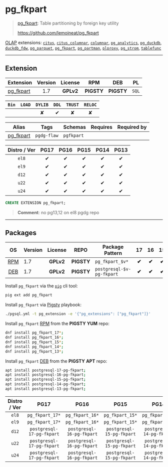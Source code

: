 # pg_fkpart


> [pg_fkpart](https://github.com/lemoineat/pg_fkpart): Table partitioning by foreign key utility
>
> https://github.com/lemoineat/pg_fkpart





[OLAP](/olap) extensions: [`citus`](/citus), [`citus_columnar`](/citus_columnar), [`columnar`](/columnar), [`pg_analytics`](/pg_analytics), [`pg_duckdb`](/pg_duckdb), [`duckdb_fdw`](/duckdb_fdw), [`pg_parquet`](/pg_parquet), [`pg_fkpart`](/pg_fkpart), [`pg_partman`](/pg_partman), [`plproxy`](/plproxy), [`pg_strom`](/pg_strom), [`tablefunc`](/tablefunc)


-------
## Extension


| Extension | Version | License | RPM | DEB | PL |
|-----------|:-------:|:-------:|:---:|:---:|:--:|
| [pg_fkpart](https://github.com/lemoineat/pg_fkpart) | 1.7 | **<span class="tcwarn">GPLv2</span>** | **<span class="tcwarn">PIGSTY</span>** | **<span class="tcwarn">PIGSTY</span>** | `SQL` |



| `Bin` | `LOAD` | `DYLIB` | `DDL` | `TRUST` | `RELOC` |
|:-----:|:------:|:-------:|:-----:|:-------:|:-------:|
|  |  | <span class="tcwarn">✘</span> | <span class="tcblue">✔</span> | <span class="tcwarn">✘</span> | <span class="tcwarn">✘</span> |



| Alias | Tags | Schemas | Requires | Required by |
|-------|------|---------|----------|-------------|
| [pg_fkpart](/pg_fkpart) | `pgdg-flaw` | `pgfkpart` |  |  |



| Distro / Ver | PG17 | PG16 | PG15 | PG14 | PG13 |
|:------------:|:----:|:----:|:----:|:----:|:----:|
| `el8` | <span class="tcblue">✔</span> | <span class="tcblue">✔</span> | <span class="tcblue">✔</span> | <span class="tcblue">✔</span> | <span class="tcblue">✔</span> |
| `el9` | <span class="tcblue">✔</span> | <span class="tcblue">✔</span> | <span class="tcblue">✔</span> | <span class="tcblue">✔</span> | <span class="tcblue">✔</span> |
| `d12` | <span class="tcblue">✔</span> | <span class="tcblue">✔</span> | <span class="tcblue">✔</span> | <span class="tcblue">✔</span> | <span class="tcblue">✔</span> |
| `u22` | <span class="tcblue">✔</span> | <span class="tcblue">✔</span> | <span class="tcblue">✔</span> | <span class="tcblue">✔</span> | <span class="tcblue">✔</span> |
| `u24` | <span class="tcblue">✔</span> | <span class="tcblue">✔</span> | <span class="tcblue">✔</span> | <span class="tcblue">✔</span> | <span class="tcblue">✔</span> |





```sql
CREATE EXTENSION pg_fkpart;
```
> **Comment**: no pg13,12 on el8 pgdg repo
-----------


## Packages


| OS | Version | License | REPO | Package Pattern | 17 | 16 | 15 | 14 | 13 | Dependency |
|:--:|---------|:-------:|:----:|-----------------|:--:|:--:|:--:|:--:|:--:|------------|
| [RPM](/rpm) | 1.7 | **<span class="tcwarn">GPLv2</span>** | **<span class="tcwarn">PIGSTY</span>** | `pg_fkpart_$v*` | **<span class="tcwarn">✔</span>** | **<span class="tcwarn">✔</span>** | **<span class="tcwarn">✔</span>** | **<span class="tcwarn">✔</span>** | **<span class="tcwarn">✔</span>** |  |
| [DEB](/deb) | 1.7 | **<span class="tcwarn">GPLv2</span>** | **<span class="tcwarn">PIGSTY</span>** | `postgresql-$v-pg-fkpart` | **<span class="tcwarn">✔</span>** | **<span class="tcwarn">✔</span>** | **<span class="tcwarn">✔</span>** | **<span class="tcwarn">✔</span>** | **<span class="tcwarn">✔</span>** |  |



Install `pg_fkpart` via the [`pig`](https://github.com/pgsty/pig) cli tool:

```bash
pig ext add pg_fkpart
```


Install `pg_fkpart` via [Pigsty](https://pigsty.io/docs/pgext/usage/install/) playbook:

```bash
./pgsql.yml -t pg_extension -e '{"pg_extensions": ["pg_fkpart"]}'
```


Install `pg_fkpart` [RPM](/rpm) from the **<span class="tcwarn">PIGSTY</span>** **YUM** repo:

```bash
dnf install pg_fkpart_17*;
dnf install pg_fkpart_16*;
dnf install pg_fkpart_15*;
dnf install pg_fkpart_14*;
dnf install pg_fkpart_13*;
```


Install `pg_fkpart` [DEB](/deb) from the **<span class="tcwarn">PIGSTY</span>** **APT** repo:

```bash
apt install postgresql-17-pg-fkpart;
apt install postgresql-16-pg-fkpart;
apt install postgresql-15-pg-fkpart;
apt install postgresql-14-pg-fkpart;
apt install postgresql-13-pg-fkpart;
```




| Distro / Ver | PG17 | PG16 | PG15 | PG14 | PG13 |
|:------------:|:----:|:----:|:----:|:----:|:----:|
| `el8` | `pg_fkpart_17*` | `pg_fkpart_16*` | `pg_fkpart_15*` | `pg_fkpart_14*` | `pg_fkpart_13*` |
| `el9` | `pg_fkpart_17*` | `pg_fkpart_16*` | `pg_fkpart_15*` | `pg_fkpart_14*` | `pg_fkpart_13*` |
| `d12` | `postgresql-17-pg-fkpart` | `postgresql-16-pg-fkpart` | `postgresql-15-pg-fkpart` | `postgresql-14-pg-fkpart` | `postgresql-13-pg-fkpart` |
| `u22` | `postgresql-17-pg-fkpart` | `postgresql-16-pg-fkpart` | `postgresql-15-pg-fkpart` | `postgresql-14-pg-fkpart` | `postgresql-13-pg-fkpart` |
| `u24` | `postgresql-17-pg-fkpart` | `postgresql-16-pg-fkpart` | `postgresql-15-pg-fkpart` | `postgresql-14-pg-fkpart` | `postgresql-13-pg-fkpart` |






